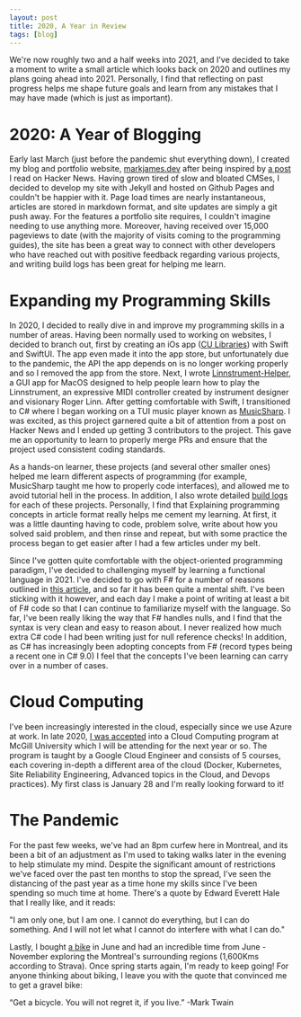 ```yaml
---
layout: post
title: 2020, A Year in Review
tags: [blog] 
---
```


We're now roughly two and a half weeks into 2021, and I've decided to take a moment to write a small article which looks back on 2020 and outlines my plans going ahead into 2021. Personally, I find that reflecting on past progress helps me shape future goals and learn from any mistakes that I may have made (which is just as important).

# 2020: A Year of Blogging

Early last March (just before the pandemic shut everything down), I created my blog and portfolio website, [markjames.dev](https://markjames.dev) after being inspired by [a post](https://news.ycombinator.com/item?id=22033792) I read on Hacker News. Having grown tired of slow and bloated CMSes, I decided to develop my site with Jekyll and hosted on Github Pages and couldn't be happier with it. Page load times are nearly instantaneous, articles are stored in markdown format, and site updates are simply a git push away. For the features a portfolio site requires, I couldn't imagine needing to use anything more. Moreover, having received over 15,000 pageviews to date (with the majority of visits coming to the programming guides), the site has been a great way to connect with other developers who have reached out with positive feedback regarding various projects, and writing build logs has been great for helping me learn.

# Expanding my Programming Skills

In 2020, I decided to really dive in and improve my programming skills in a number of areas. Having been normally used to working on websites, I decided to branch out, first by creating an iOs app ([CU Libraries](/cu-libraries)) with Swift and SwiftUI. The app even made it into the app store, but unfortunately due to the pandemic, the API the app depends on is no longer working properly and so I removed the app from the store. Next, I wrote [Linnstrument-Helper](/linnstrument-helper), a GUI app for MacOS designed to help people learn how to play the Linnstrument, an expressive MIDI controller created by instrument designer and visionary Roger Linn. After getting comfortable with Swift, I transitioned to C# where I began working on a TUI music player known as [MusicSharp](/musicsharp). I was excited, as this project garnered quite a bit of attention from a post on Hacker News and I ended up getting 3 contributors to the project. This gave me an opportunity to learn to properly merge PRs and ensure that the project used consistent coding standards. 

As a hands-on learner, these projects (and several other smaller ones) helped me learn different aspects of programming (for example, MusicSharp taught me how to properly code interfaces), and allowed me to avoid tutorial hell in the process. In addition, I also wrote detailed [build logs](/tags/#guides) for each of these projects. Personally, I find that Explaining programming concepts in article format really helps me cement my learning. At first, it was a little daunting having to code, problem solve, write about how you solved said problem, and then rinse and repeat, but with some practice the process began to get easier after I had a few articles under my belt.

Since I've gotten quite comfortable with the object-oriented programming paradigm, I've decided to challenging myself by learning a functional language in 2021. I've decided to go with F# for a number of reasons outlined in [this article](/2021-01-04-why-learning-fsharp-2021), and so far it has been quite a mental shift. I've been sticking with it however, and each day I make a point of writing at least a bit of F# code so that I can continue to familiarize myself with the language. So far, I've been really liking the way that F# handles nulls, and I find that the syntax is very clean and easy to reason about. I never realized how much extra C# code I had been writing just for null reference checks! In addition, as C# has increasingly been adopting concepts from F# (record types being a recent one in C# 9.0) I feel that the concepts I've been learning can carry over in a number of cases. 

# Cloud Computing

I've been increasingly interested in the cloud, especially since we use Azure at work. In late 2020, [I was accepted](/2020-12-09-back-to-school) into a Cloud Computing program at McGill University which I will be attending for the next year or so. The program is taught by a Google Cloud Engineer and consists of 5 courses, each covering in-depth a different area of the cloud (Docker, Kubernetes, Site Reliability Engineering, Advanced topics in the Cloud, and Devops practices). My first class is January 28 and I'm really looking forward to it!

# The Pandemic

For the past few weeks, we've had an 8pm curfew here in Montreal, and its been a bit of an adjustment as I'm used to taking walks later in the evening to help stimulate my mind. Despite the significant amount of restrictions we've faced over the past ten months to stop the spread, I've seen the distancing of the past year as a time hone my skills since I've been spending so much time at home. There's a quote by Edward Everett Hale that I really like, and it reads:

"I am only one,
but I am one.
I cannot do everything,
but I can do something.
And I will not let what I cannot do
interfere with what I can do."


Lastly, I bought [a bike](/2020-08-26-late-summer-updates/) in June and had an incredible time from June - November exploring the Montreal's surrounding regions (1,600Kms according to Strava). Once spring starts again, I'm ready to keep going! For anyone thinking about biking, I leave you with the quote that convinced me to get a gravel bike:

“Get a bicycle. You will not regret it, if you live.” 
-Mark Twain

